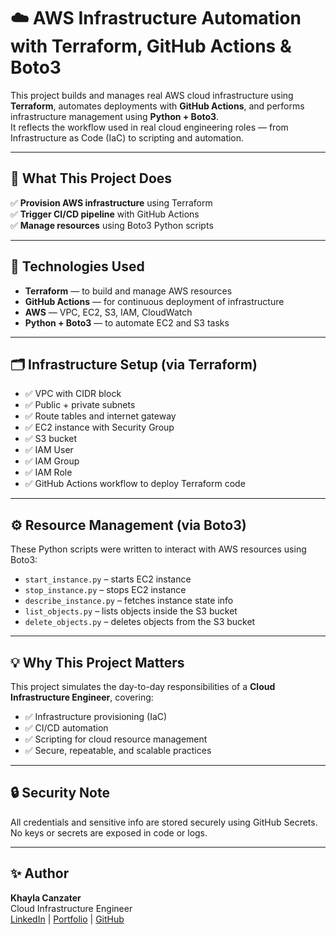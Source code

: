 # ☁️ AWS Infrastructure Automation with Terraform, GitHub Actions & Boto3

This project builds and manages real AWS cloud infrastructure using **Terraform**, automates deployments with **GitHub Actions**, and performs infrastructure management using **Python + Boto3**.  
It reflects the workflow used in real cloud engineering roles — from Infrastructure as Code (IaC) to scripting and automation.

---

## 🚀 What This Project Does

✅ **Provision AWS infrastructure** using Terraform  
✅ **Trigger CI/CD pipeline** with GitHub Actions  
✅ **Manage resources** using Boto3 Python scripts  

---

## 🔧 Technologies Used

- **Terraform** — to build and manage AWS resources  
- **GitHub Actions** — for continuous deployment of infrastructure  
- **AWS** — VPC, EC2, S3, IAM, CloudWatch  
- **Python + Boto3** — to automate EC2 and S3 tasks  

---

## 🗂️ Infrastructure Setup (via Terraform)

- ✅ VPC with CIDR block  
- ✅ Public + private subnets  
- ✅ Route tables and internet gateway  
- ✅ EC2 instance with Security Group  
- ✅ S3 bucket  
- ✅ IAM User
- ✅ IAM Group
- ✅ IAM Role
- ✅ GitHub Actions workflow to deploy Terraform code

---

## ⚙️ Resource Management (via Boto3)

These Python scripts were written to interact with AWS resources using Boto3:

- `start_instance.py` – starts EC2 instance  
- `stop_instance.py` – stops EC2 instance  
- `describe_instance.py` – fetches instance state info  
- `list_objects.py` – lists objects inside the S3 bucket  
- `delete_objects.py` – deletes objects from the S3 bucket
 

---

## 💡 Why This Project Matters

This project simulates the day-to-day responsibilities of a **Cloud Infrastructure Engineer**, covering:

- ✅ Infrastructure provisioning (IaC)  
- ✅ CI/CD automation  
- ✅ Scripting for cloud resource management  
- ✅ Secure, repeatable, and scalable practices  

---

## 🔒 Security Note

All credentials and sensitive info are stored securely using GitHub Secrets. No keys or secrets are exposed in code or logs.

---

## ✨ Author

**Khayla Canzater**  
Cloud Infrastructure Engineer  
[LinkedIn](https://www.linkedin.com/in/khayla-canzater/) | [Portfolio](https://k-canzater.github.io/KCanzater/index.html) | [GitHub](https://github.com/K-Canzater)

